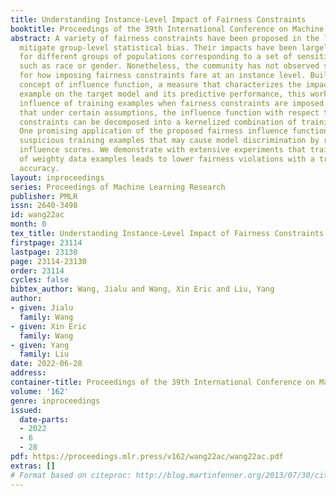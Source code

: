 ```yaml
---
title: Understanding Instance-Level Impact of Fairness Constraints
booktitle: Proceedings of the 39th International Conference on Machine Learning
abstract: A variety of fairness constraints have been proposed in the literature to
  mitigate group-level statistical bias. Their impacts have been largely evaluated
  for different groups of populations corresponding to a set of sensitive attributes,
  such as race or gender. Nonetheless, the community has not observed sufficient explorations
  for how imposing fairness constraints fare at an instance level. Building on the
  concept of influence function, a measure that characterizes the impact of a training
  example on the target model and its predictive performance, this work studies the
  influence of training examples when fairness constraints are imposed. We find out
  that under certain assumptions, the influence function with respect to fairness
  constraints can be decomposed into a kernelized combination of training examples.
  One promising application of the proposed fairness influence function is to identify
  suspicious training examples that may cause model discrimination by ranking their
  influence scores. We demonstrate with extensive experiments that training on a subset
  of weighty data examples leads to lower fairness violations with a trade-off of
  accuracy.
layout: inproceedings
series: Proceedings of Machine Learning Research
publisher: PMLR
issn: 2640-3498
id: wang22ac
month: 0
tex_title: Understanding Instance-Level Impact of Fairness Constraints
firstpage: 23114
lastpage: 23130
page: 23114-23130
order: 23114
cycles: false
bibtex_author: Wang, Jialu and Wang, Xin Eric and Liu, Yang
author:
- given: Jialu
  family: Wang
- given: Xin Eric
  family: Wang
- given: Yang
  family: Liu
date: 2022-06-28
address:
container-title: Proceedings of the 39th International Conference on Machine Learning
volume: '162'
genre: inproceedings
issued:
  date-parts:
  - 2022
  - 6
  - 28
pdf: https://proceedings.mlr.press/v162/wang22ac/wang22ac.pdf
extras: []
# Format based on citeproc: http://blog.martinfenner.org/2013/07/30/citeproc-yaml-for-bibliographies/
---
```

